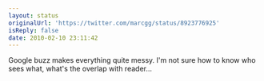 ```yaml
---
layout: status
originalUrl: 'https://twitter.com/marcgg/status/8923776925'
isReply: false
date: 2010-02-10 23:11:42
---
```


Google buzz makes everything quite messy. I'm not sure how to know who sees what, what's the overlap with reader...
